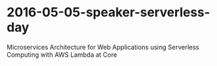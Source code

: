 # 2016-05-05-speaker-serverless-day
Microservices Architecture for Web Applications using Serverless Computing with AWS Lambda at Core
